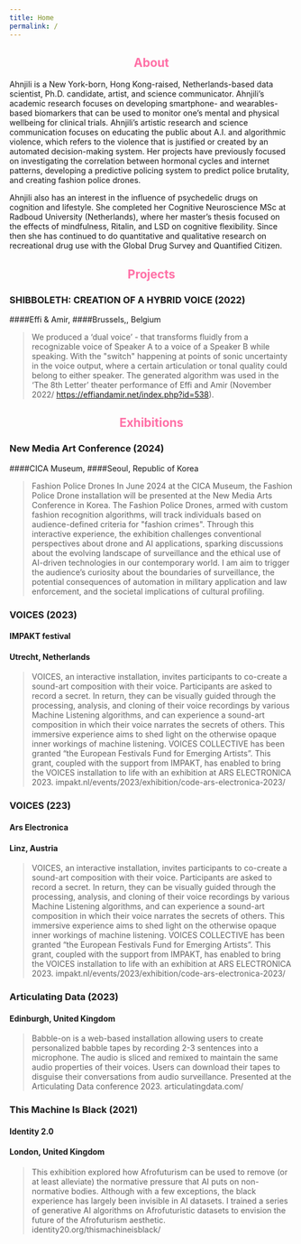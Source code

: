 ```yaml
---
title: Home
permalink: /
---
```

<style>
  h2 {
    color: #FF70A6; /* Change this to your desired color */
    text-align: center; /* Change this to your desired alignment */
  }
</style>

## <center><span style="color: #FF70A6;">About</span></center>

Ahnjili is a New York-born, Hong Kong-raised, Netherlands-based data scientist, Ph.D. candidate, artist, and science communicator. Ahnjili’s academic research focuses on developing smartphone- and wearables-based biomarkers that can be used to monitor one’s mental and physical wellbeing for clinical trials. Ahnjili’s artistic research and science communication focuses on educating the public about A.I. and algorithmic violence, which refers to the violence that is justified or created by an automated decision-making system. Her projects have previously focused on investigating the correlation between hormonal cycles and internet patterns, developing a predictive policing system to predict police brutality, and creating fashion police drones.

Ahnjili also has an interest in the influence of psychedelic drugs on cognition and lifestyle. She completed her Cognitive Neuroscience MSc at Radboud University (Netherlands), where her master’s thesis focused on the effects of mindfulness, Ritalin, and LSD on cognitive flexibility. Since then she has continued to do quantitative and qualitative research on recreational drug use with the Global Drug Survey and Quantified Citizen.
## Projects
### SHIBBOLETH: CREATION OF A HYBRID VOICE (2022)
####Effi & Amir,
####Brussels,, Belgium

> We produced a ‘dual voice’ - that transforms fluidly from a recognizable voice of Speaker A to a voice of a Speaker B while speaking. With the "switch" happening at points of sonic uncertainty in the voice output, where a certain articulation or tonal quality could belong to either speaker. The generated algorithm was used in the ‘The 8th Letter’ theater performance of Effi and Amir (November 2022/ https://effiandamir.net/index.php?id=538).


## Exhibitions
### New Media Art Conference (2024)
####CICA Museum,
####Seoul, Republic of Korea

> Fashion Police Drones In June 2024 at the CICA Museum, the Fashion Police Drone installation will be presented at the New Media Arts Conference in Korea. The Fashion Police Drones, armed with custom fashion recognition algorithms, will track individuals based on audience-defined criteria for "fashion crimes". Through this interactive experience, the exhibition challenges conventional perspectives about drone and AI applications, sparking discussions about the evolving landscape of surveillance and the ethical use of AI-driven technologies in our contemporary world. I am aim to trigger the audience’s curiosity about the boundaries of surveillance, the potential consequences of automation in military application and law enforcement, and the societal implications of cultural profiling.

### VOICES (2023)
#### IMPAKT festival
#### Utrecht, Netherlands
> VOICES, an interactive installation, invites participants to co-create a sound-art composition with their voice. Participants are asked to record a secret. In return, they can be visually guided through the processing, analysis, and cloning of their voice recordings by various Machine Listening algorithms, and can experience a sound-art composition in which their voice narrates the secrets of others. This immersive experience aims to shed light on the otherwise opaque inner workings of machine listening. VOICES COLLECTIVE has been granted “the European Festivals Fund for Emerging Artists”. This grant, coupled with the support from IMPAKT, has enabled to bring the VOICES installation to life with an exhibition at ARS ELECTRONICA 2023.
impakt.nl/events/2023/exhibition/code-ars-electronica-2023/

### VOICES (223)
#### Ars Electronica
#### Linz, Austria
> VOICES, an interactive installation, invites participants to co-create a sound-art composition with their voice. Participants are asked to record a secret. In return, they can be visually guided through the processing, analysis, and cloning of their voice recordings by various Machine Listening algorithms, and can experience a sound-art composition in which their voice narrates the secrets of others. This immersive experience aims to shed light on the otherwise opaque inner workings of machine listening. VOICES COLLECTIVE has been granted “the European Festivals Fund for Emerging Artists”. This grant, coupled with the support from IMPAKT, has enabled to bring the VOICES installation to life with an exhibition at ARS ELECTRONICA 2023.
impakt.nl/events/2023/exhibition/code-ars-electronica-2023/

### Articulating Data (2023)
#### Edinburgh, United Kingdom
> Babble-on is a web-based installation allowing users to create personalized babble tapes by recording 2-3 sentences into a microphone. The audio is sliced and remixed to maintain the same audio properties of their voices. Users can download their tapes to disguise their conversations from audio surveillance. Presented at the Articulating Data conference 2023.
articulatingdata.com/

### This Machine Is Black (2021)
#### Identity 2.0
#### London, United Kingdom
> This exhibition explored how Afrofuturism can be used to remove (or at least alleviate) the normative pressure that AI puts on non-normative bodies. Although with a few exceptions, the black experience has largely been invisible in AI datasets. I trained a series of generative AI algorithms on Afrofuturistic datasets to envision the future of the Afrofuturism aesthetic.
identity20.org/thismachineisblack/



